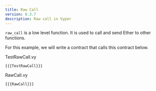 ```yaml
---
title: Raw Call
version: 0.3.7
description: Raw call in Vyper
---
```


`raw_call` is a low level function. It is used to call and send Ether to other functions.

For this example, we will write a contract that calls this contract below.

TestRawCall.vy

```vyper
{{{TestRawCall}}}
```

RawCall.vy

```vyper
{{{RawCall}}}
```
